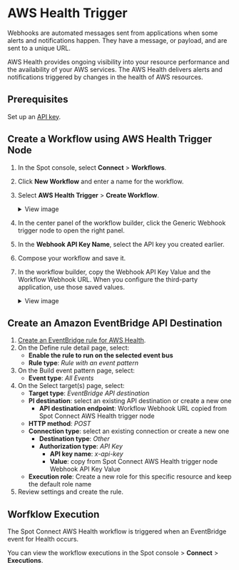 <meta name="robots" content="noindex">

# AWS Health Trigger

Webhooks are automated messages sent from applications when some alerts and notifications happen. They have a message, or payload, and are sent to a unique URL.

AWS Health provides ongoing visibility into your resource performance and the availability of your AWS services. The AWS Health delivers alerts and notifications triggered by changes in the health of AWS resources.

## Prerequisites
Set up an [API key](spot-connect/integrations/apikeys).

## Create a Workflow using AWS Health Trigger Node
1. In the Spot console, select **Connect** > **Workflows**.  
2. Click **New Workflow** and enter a name for the workflow.
3. Select **AWS Health Trigger** > **Create Workflow**.

   <details>
   <summary markdown="span">View image</summary>
   <img width=900 src="/spot-connect/_media/general-webhook-integration-1.png" />

   </details>

4. In the center panel of the workflow builder, click the Generic Webhook trigger node to open the right panel.
5. In the **Webhook API Key Name**, select the API key you created earlier.  
6. Compose your workflow and save it.
7. In the workflow builder, copy the Webhook API Key Value and the Workflow Webhook URL. When you configure the third-party application, use those saved values.

   <details>
   <summary markdown="span">View image</summary>
    <img width="700" src="https://github.com/user-attachments/assets/94c4e7be-f3f6-42ba-8e5a-5ae1a2420ff2">

   </details>

## Create an Amazon EventBridge API Destination

1. [Create an EventBridge rule for AWS Health](https://docs.aws.amazon.com/health/latest/ug/cloudwatch-events-health.html#creating-event-bridge-events-rule-for-aws-health).
2. On the Define rule detail page, select:
    * **Enable the rule to run on the selected event bus**
    * **Rule type**: <i>Rule with an event pattern</i>
3. On the Build event pattern page, select:
    * **Event type**: <i>All Events</i>
4. On the Select target(s) page, select:
    * **Target type**: <i>EventBridge API destination</i>
    * **PI destination**: select an existing API destination or create a new one
       * **API destination endpoint**: Workflow Webhook URL copied from Spot Connect AWS Health trigger node
    * **HTTP method**: <i>POST</i>
    * **Connection type**: select an existing connection or create a new one
       * **Destination type**: <i>Other</i>
       * **Authorization type**: <i>API Key</i>
          * **API key name**: <i>x-api-key</i>
          * **Value**: copy from Spot Connect AWS Health trigger node Webhook API Key Value
    * **Execution role**: Create a new role for this specific resource and keep the default role name
  5. Review settings and create the rule.

## Worfklow Execution

The Spot Connect AWS Health workflow is triggered when an EventBridge event for Health occurs.

You can view the workflow executions in the Spot console > **Connect** > **Executions**.
